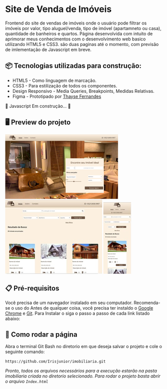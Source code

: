 
# Site de Venda de Imóveis

Frontend do site de vendas de imóveis onde o usuário pode filtrar os imóveis por valor, tipo  aluguel/venda, tipo de imóvel (apartamneto ou casa), quantidade de banheiros e quartos. Página desenvolvida com intuito de aprimorar meus conhecimentos com o desenvolvimento web basico utilizando HTML5 e CSS3. são duas paginas até o momento, com previsão de imlementação de Javascript em breve.


## 📦 Tecnologias utilizadas para construção:

- HTML5 -  Como linguagem de marcação.
- CSS3  -  Para estilização de todos os componentes.  
- Design Responsivo - Media Queries, Breakpoints, Medidas Relativas.
- Figma - Prototipado por [Thayse Fernandes](https://www.linkedin.com/in/thaysedasilva/)

 🚧  Javascript  Em construção...  🚧

## 🖥 Preview do projeto 

![](./print/captura%20home.png)
![](./print/Captura%20de%20tela%202021-04-20%20221214%20(1).jpg)
![](./print/mobile-exemplo.jpg)

## 📋 Pré-requisitos
Você precisa de um navegador instalado em seu computador. Recomenda-se o uso do 
Antes de qualquer coisa, você precisa ter instaldo o [Google Chrome](https://www.google.com/intl/pt-BR/chrome) e [Git](https://git-scm.com/downloads). Para Instalar o siga o passo a passo de cada link listado abaixo:


## 🔧 Como rodar a página

Abra o terminal Git Bash no diretorio em que deseja salvar o projeto e cole o seguinte comando:
 
```
https://github.com/Irisjunior/imobiliaria.git
```


*Pronto, todos os arquivos necessários para a execução estarão na pasta imobiliaria criada no diretorio selecionado. Para rodar o projeto basta abrir o arquivo `Index.html`*   <br/>



